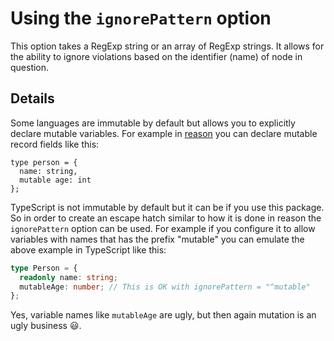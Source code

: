 # Using the `ignorePattern` option

This option takes a RegExp string or an array of RegExp strings.
It allows for the ability to ignore violations based on the identifier (name) of node in question.

## Details

Some languages are immutable by default but allows you to explicitly declare mutable variables.
For example in [reason](https://facebook.github.io/reason/) you can declare mutable record fields like this:

```reason
type person = {
  name: string,
  mutable age: int
};
```

TypeScript is not immutable by default but it can be if you use this package.
So in order to create an escape hatch similar to how it is done in reason the `ignorePattern` option can be used.
For example if you configure it to allow variables with names that has the prefix "mutable" you can emulate the above example in TypeScript like this:

```ts
type Person = {
  readonly name: string;
  mutableAge: number; // This is OK with ignorePattern = "^mutable"
};
```

Yes, variable names like `mutableAge` are ugly, but then again mutation is an ugly business 😃.
